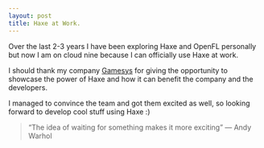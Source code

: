 ```yaml
---
layout: post
title: Haxe at Work.
---
```


Over the last 2-3 years I have been exploring Haxe and OpenFL personally but now I am on cloud nine because I can officially use Haxe at work.

I should thank my company [Gamesys](http://www.gamesyscorporate.com) for giving the opportunity to showcase the power of Haxe and how it can benefit the company and the developers.

I managed to convince the team and got them excited as well, so looking forward to develop cool stuff using Haxe :)

> “The idea of waiting for something makes it more exciting” ― Andy Warhol
